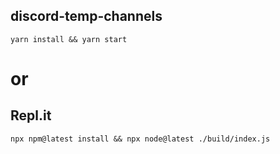 ## discord-temp-channels

```shell
yarn install && yarn start
```

# or

## Repl.it

```shell
npx npm@latest install && npx node@latest ./build/index.js
```

